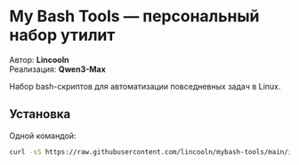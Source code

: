 # My Bash Tools — персональный набор утилит

Автор: **Lincooln**  
Реализация: **Qwen3-Max**

Набор bash-скриптов для автоматизации повседневных задач в Linux.

## Установка

Одной командой:
```bash
curl -sS https://raw.githubusercontent.com/lincooln/mybash-tools/main/install.sh | bash -s -- -i
